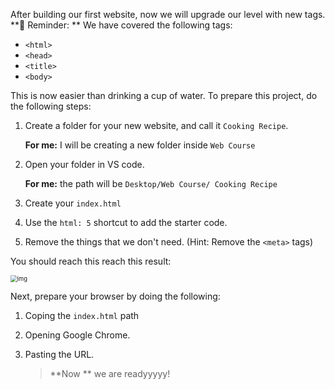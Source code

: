 After building our first website, now we will upgrade our level with new tags. 
**🔁 Reminder: **
We have covered the following tags: 

- `<html>`
- `<head>`
- `<title>`
- `<body>`

This is now easier than drinking a cup of water. To prepare this project, do the following steps: 

1. Create a folder for your new website, and call it `Cooking Recipe`.

   **For me:** I will be creating a new folder inside `Web Course`

2. Open your folder in VS code.

   **For me:** the path will be `Desktop/Web Course/ Cooking Recipe`

3. Create your `index.html` 

4. Use the `html: 5` shortcut to add the starter code.

5. Remove the things that we don't need. (Hint: Remove the `<meta>` tags)

You should reach this reach this result: 

<img src="https://lh6.googleusercontent.com/89Ech1eVGu3The5Ykvo2zOiYO8sXoH2irn3t1yEY4Ej_O2GnZUejGSaq8Sl1nF-J360tRkONdOmj2euTB_RADDx3fK3H7FsKluw4PHagjTPO0NIIgZpUZZXiYiTUJsAo6MypZToo" alt="img" style="zoom:67%;" />

Next, prepare your browser by doing the following: 

1. Coping the `index.html` path

2. Opening Google Chrome.

3. Pasting the URL.

   > **Now ** we are readyyyyy!